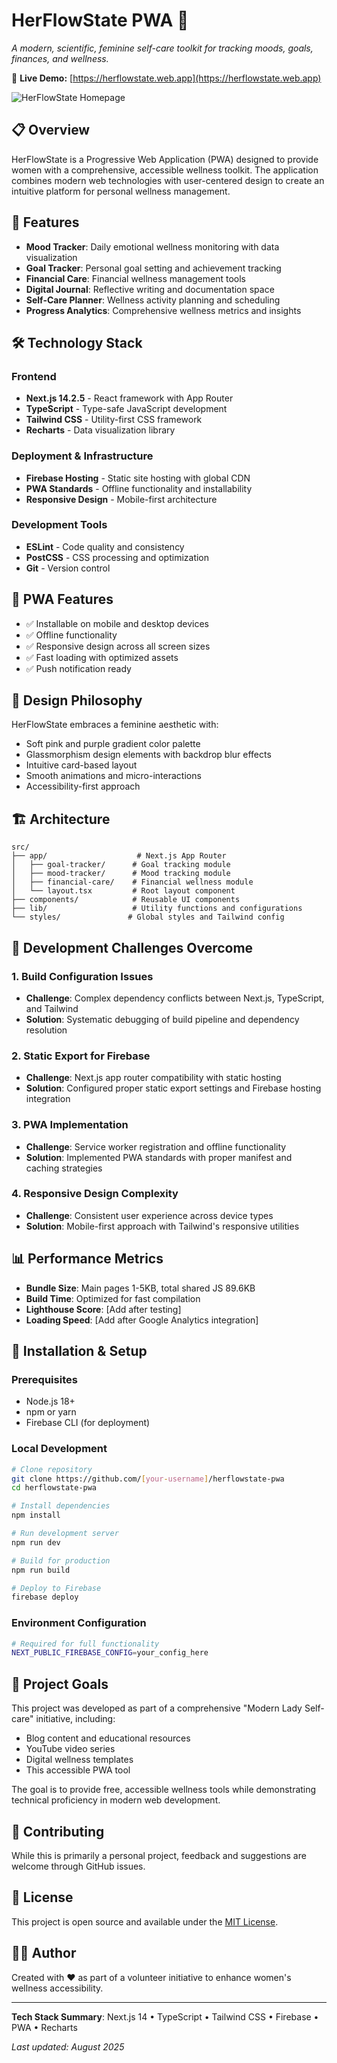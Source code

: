 # HerFlowState PWA 💜

*A modern, scientific, feminine self-care toolkit for tracking moods, goals, finances, and wellness.*

🔗 **Live Demo:** [https://herflowstate.web.app](https://herflowstate.web.app)

![HerFlowState Homepage](./docs/screenshots/homepage.png)

## 📋 Overview

HerFlowState is a Progressive Web Application (PWA) designed to provide women with a comprehensive, accessible wellness toolkit. The application combines modern web technologies with user-centered design to create an intuitive platform for personal wellness management.

## 🚀 Features

- **Mood Tracker**: Daily emotional wellness monitoring with data visualization
- **Goal Tracker**: Personal goal setting and achievement tracking
- **Financial Care**: Financial wellness management tools
- **Digital Journal**: Reflective writing and documentation space
- **Self-Care Planner**: Wellness activity planning and scheduling
- **Progress Analytics**: Comprehensive wellness metrics and insights

## 🛠️ Technology Stack

### Frontend
- **Next.js 14.2.5** - React framework with App Router
- **TypeScript** - Type-safe JavaScript development
- **Tailwind CSS** - Utility-first CSS framework
- **Recharts** - Data visualization library

### Deployment & Infrastructure
- **Firebase Hosting** - Static site hosting with global CDN
- **PWA Standards** - Offline functionality and installability
- **Responsive Design** - Mobile-first architecture

### Development Tools
- **ESLint** - Code quality and consistency
- **PostCSS** - CSS processing and optimization
- **Git** - Version control

## 📱 PWA Features

- ✅ Installable on mobile and desktop devices
- ✅ Offline functionality
- ✅ Responsive design across all screen sizes
- ✅ Fast loading with optimized assets
- ✅ Push notification ready

## 🎨 Design Philosophy

HerFlowState embraces a feminine aesthetic with:
- Soft pink and purple gradient color palette
- Glassmorphism design elements with backdrop blur effects
- Intuitive card-based layout
- Smooth animations and micro-interactions
- Accessibility-first approach

## 🏗️ Architecture

```
src/
├── app/                    # Next.js App Router
│   ├── goal-tracker/      # Goal tracking module
│   ├── mood-tracker/      # Mood tracking module
│   ├── financial-care/    # Financial wellness module
│   └── layout.tsx         # Root layout component
├── components/            # Reusable UI components
├── lib/                   # Utility functions and configurations
└── styles/               # Global styles and Tailwind config
```

## 🚧 Development Challenges Overcome

### 1. Build Configuration Issues
- **Challenge**: Complex dependency conflicts between Next.js, TypeScript, and Tailwind
- **Solution**: Systematic debugging of build pipeline and dependency resolution

### 2. Static Export for Firebase
- **Challenge**: Next.js app router compatibility with static hosting
- **Solution**: Configured proper static export settings and Firebase hosting integration

### 3. PWA Implementation
- **Challenge**: Service worker registration and offline functionality
- **Solution**: Implemented PWA standards with proper manifest and caching strategies

### 4. Responsive Design Complexity
- **Challenge**: Consistent user experience across device types
- **Solution**: Mobile-first approach with Tailwind's responsive utilities

## 📊 Performance Metrics

- **Bundle Size**: Main pages 1-5KB, total shared JS 89.6KB
- **Build Time**: Optimized for fast compilation
- **Lighthouse Score**: [Add after testing]
- **Loading Speed**: [Add after Google Analytics integration]

## 🔧 Installation & Setup

### Prerequisites
- Node.js 18+ 
- npm or yarn
- Firebase CLI (for deployment)

### Local Development
```bash
# Clone repository
git clone https://github.com/[your-username]/herflowstate-pwa
cd herflowstate-pwa

# Install dependencies
npm install

# Run development server
npm run dev

# Build for production
npm run build

# Deploy to Firebase
firebase deploy
```

### Environment Configuration
```bash
# Required for full functionality
NEXT_PUBLIC_FIREBASE_CONFIG=your_config_here
```

## 🎯 Project Goals

This project was developed as part of a comprehensive "Modern Lady Self-care" initiative, including:
- Blog content and educational resources
- YouTube video series
- Digital wellness templates
- This accessible PWA tool

The goal is to provide free, accessible wellness tools while demonstrating technical proficiency in modern web development.

## 🤝 Contributing

While this is primarily a personal project, feedback and suggestions are welcome through GitHub issues.

## 📝 License

This project is open source and available under the [MIT License](LICENSE).

## 👩‍💻 Author

Created with ❤️ as part of a volunteer initiative to enhance women's wellness accessibility.

---

**Tech Stack Summary**: Next.js 14 • TypeScript • Tailwind CSS • Firebase • PWA • Recharts

*Last updated: August 2025*
